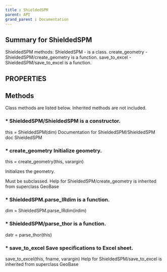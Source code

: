 ```yaml
---
title : ShieldedSPM
parent: API
grand_parent : Documentation
---
```

## Summary for ShieldedSPM
ShieldedSPM methods:
ShieldedSPM - is a class.
create_geometry - ShieldedSPM/create_geometry is a function.
save_to_excel - ShieldedSPM/save_to_excel is a function.
## PROPERTIES
## Methods
Class methods are listed below. Inherited methods are not included.
### * ShieldedSPM/ShieldedSPM is a constructor.
this = ShieldedSPM(dim)
Documentation for ShieldedSPM/ShieldedSPM
doc ShieldedSPM

### * create_geometry Initialize geometry.

this = create_geometry(this, varargin)

Initializes the geometry.

Must be subclassed.
Help for ShieldedSPM/create_geometry is inherited from superclass GeoBase

### * ShieldedSPM.parse_IRdim is a function.
dim = ShieldedSPM.parse_IRdim(irdim)

### * ShieldedSPM/parse_thor is a function.
datr = parse_thor(this)

### * save_to_excel Save specifications to Excel sheet.

save_to_excel(this, fname, varargin)
Help for ShieldedSPM/save_to_excel is inherited from superclass GeoBase

